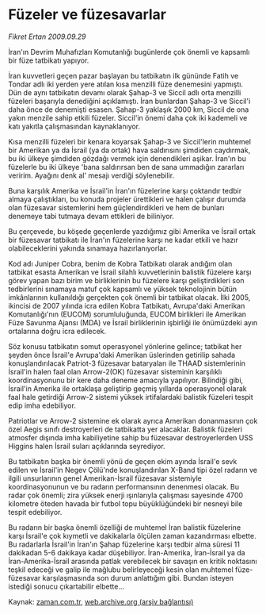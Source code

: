 # Füzeler ve füzesavarlar

*Fikret Ertan 2009.09.29*

<tr><td class="metin" colspan="2" style="padding-top: 20px; padding-left: 5px; padding-right: 10px;">İran'ın Devrim Muhafızları Komutanlığı bugünlerde çok önemli ve kapsamlı bir füze tatbikatı yapıyor.</td></tr><tr><td class="metin" colspan="2" style="padding-top: 20px; padding-left: 5px; padding-right: 10px;"><p>İran kuvvetleri geçen pazar başlayan bu tatbikatın ilk gününde Fatih ve Tondar adlı iki yerden yere atılan kısa menzilli füze denemesini yapmıştı. Dün de aynı tatbikatın devamı olarak Şahap-3 ve Siccil adlı orta menzilli füzeleri başarıyla denediğini açıklamıştı. İran bunlardan Şahap-3 ve Siccil'i daha önce de denemişti esasen. Şahap-3 yaklaşık 2000 km, Siccil de ona yakın menzile sahip etkili füzeler. Siccil'in önemi daha çok iki kademeli ve katı yakıtla çalışmasından kaynaklanıyor.
<p> Kısa menzilli füzeleri bir kenara koyarsak Şahap-3 ve Siccil'lerin muhtemel bir Amerikan ya da İsrail (ya da ortak) hava saldırısını şimdiden caydırmak, bu iki ülkeye şimdiden gözdağı vermek için denendikleri aşikar. İran'ın bu füzelerle bu iki ülkeye 'bana saldırırsan ben de sana ummadığın zararları veririm. Ayağını denk al' mesajı verdiği söylenebilir.
<p> Buna karşılık Amerika ve İsrail'in İran'ın füzelerine karşı çoktandır tedbir almaya çalıştıkları, bu konuda projeler ürettikleri ve halen çalışır durumda olan füzesavar sistemlerini hem güçlendirdikleri ve hem de bunları denemeye tabi tutmaya devam ettikleri de biliniyor.
<p> Bu çerçevede, bu köşede geçenlerde yazdığımız gibi Amerika ve İsrail ortak bir füzesavar tatbikatı ile İran'ın füzelerine karşı ne kadar etkili ve hazır olabileceklerini yakında sınamaya hazırlanıyorlar.
<p> Kod adı Juniper Cobra, benim de Kobra Tatbikatı olarak andığım olan tatbikat esasta Amerikan ve İsrail silahlı kuvvetlerinin balistik füzelere karşı görev yapan bazı birim ve birliklerinin bu füzelere karşı geliştirdikleri son tedbirlerini sınamaya matuf çok kapsamlı ve yüksek teknolojinin bütün imkânlarının kullanıldığı gerçekten çok önemli bir tatbikat olacak. İlki 2005, ikincisi de 2007 yılında icra edilen Kobra Tatbikatı, Avrupa'daki Amerikan Komutanlığı'nın (EUCOM) sorumluluğunda, EUCOM birlikleri ile Amerikan Füze Savunma Ajansı (MDA) ve İsrail birliklerinin işbirliği ile önümüzdeki ayın ortalarına doğru icra edilecek.
<p> Söz konusu tatbikatın somut operasyonel yönlerine gelince; tatbikat her şeyden önce İsrail'e Avrupa'daki Amerikan üslerinden getirilip sahada konuşlandırılacak Patriot-3 füzesavar bataryaları ile THAAD sistemlerinin İsrail'in halen faal olan Arrow-2(OK) füzesavar sisteminin karşılıklı koordinasyonunu bir kere daha deneme amacıyla yapılıyor. Bilindiği gibi, İsrail'in Amerika ile ortaklaşa geliştirip geçmiş yıllarda operasyonel olarak faal hale getirdiği Arrow-2 sistemi yüksek irtifalardaki balistik füzeleri tespit edip imha edebiliyor.
<p> Patriotlar ve Arrow-2 sistemine ek olarak ayrıca Amerikan donanmasının çok özel Aegis sınıfı destroyerleri de tatbikatta yer alacaklar. Balistik füzeleri atmosfer dışında imha kabiliyetine sahip bu füzesavar destroyerlerden USS Higgins halen İsrail suları açıklarında seyrediyor.
<p> Bu tatbikatın başka bir önemli yönü de geçen ekim ayında İsrail'e sevk edilen ve İsrail'in Negev Çölü'nde konuşlandırılan X-Band tipi özel radarın ve ilgili unsurlarının genel Amerikan-İsrail füzesavar sistemiyle koordinasyonunun ve bu radarın performansının denenmesi olacak. Bu radar çok önemli; zira yüksek enerji ışınlarıyla çalışması sayesinde 4700 kilometre öteden havada bir futbol topu büyüklüğündeki bir nesneyi bile tespit edebiliyor.
<p> Bu radarın bir başka önemli özelliği de muhtemel İran balistik füzelerine karşı İsrail'e çok kıymetli ve dakikalarla ölçülen zaman kazandırması elbette. Bu radarlarla İsrail'in İran'ın Şahap füzelerine karşı tedbir alma süresi 11 dakikadan 5-6 dakikaya kadar düşebiliyor. İran-Amerika, İran-İsrail ya da İran-Amerika-İsrail arasında patlak verebilecek bir savaşın en kritik noktasını teşkil edeceği ve galip ile mağlubu belirleyeceği kesin olan muhtemel füze-füzesavar karşılaşmasında son durum anlattığım gibi. Bundan isteyen istediği sonucu çıkartabilir elbette...<br/></p></p></p></p></p></p></p></p></p></td></tr>

Kaynak: [zaman.com.tr](http://zaman.com.tr/yazar.do?yazino=897334), [web.archive.org (arşiv bağlantısı)](http://web.archive.org/web/20091010021755/http://www.zaman.com.tr:80/yazar.do?yazino=897334)
